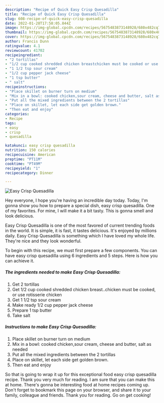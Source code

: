 ```yaml
---
description: "Recipe of Quick Easy Crisp Quesadilla"
title: "Recipe of Quick Easy Crisp Quesadilla"
slug: 608-recipe-of-quick-easy-crisp-quesadilla
date: 2022-01-28T17:58:05.844Z
image: https://img-global.cpcdn.com/recipes/5675483873148928/680x482cq70/easy-crisp-quesadilla-recipe-main-photo.jpg
thumbnail: https://img-global.cpcdn.com/recipes/5675483873148928/680x482cq70/easy-crisp-quesadilla-recipe-main-photo.jpg
cover: https://img-global.cpcdn.com/recipes/5675483873148928/680x482cq70/easy-crisp-quesadilla-recipe-main-photo.jpg
author: Francis Dunn
ratingvalue: 4.1
reviewcount: 41702
recipeingredient:
- "2 tortillas"
- "1/2 cup cooked shredded chicken breastchicken must be cooked or use rotisserie chicken"
- "1 1/2 tsp sour cream"
- "1/2 cup pepper jack cheese"
- "1 tsp butter"
- " salt"
recipeinstructions:
- "Place skillet on burner turn on medium"
- "Mix in a bowl: cooked chicken,sour cream, cheese and butter, salt as needed"
- "Put all the mixed ingredients between the 2 tortillas"
- "Place on skillet, let each side get golden brown."
- "Then eat and enjoy"
categories:
- Recipe
tags:
- easy
- crisp
- quesadilla

katakunci: easy crisp quesadilla 
nutrition: 150 calories
recipecuisine: American
preptime: "PT11M"
cooktime: "PT49M"
recipeyield: "1"
recipecategory: Dinner

---
```



![Easy Crisp Quesadilla](https://img-global.cpcdn.com/recipes/5675483873148928/680x482cq70/easy-crisp-quesadilla-recipe-main-photo.jpg)

Hey everyone, I hope you're having an incredible day today. Today, I'm gonna show you how to prepare a special dish, easy crisp quesadilla. One of my favorites. For mine, I will make it a bit tasty. This is gonna smell and look delicious.



Easy Crisp Quesadilla is one of the most favored of current trending foods in the world. It is simple, it is fast, it tastes delicious. It's enjoyed by millions daily. Easy Crisp Quesadilla is something which I have loved my whole life. They're nice and they look wonderful.


To begin with this recipe, we must first prepare a few components. You can have easy crisp quesadilla using 6 ingredients and 5 steps. Here is how you can achieve it.

<!--inarticleads1-->

##### The ingredients needed to make Easy Crisp Quesadilla:

1. Get 2 tortillas
1. Get 1/2 cup cooked shredded chicken breast..chicken must be cooked, or use rotisserie chicken
1. Get 1 1/2 tsp sour cream
1. Make ready 1/2 cup pepper jack cheese
1. Prepare 1 tsp butter
1. Take  salt




<!--inarticleads2-->

##### Instructions to make Easy Crisp Quesadilla:

1. Place skillet on burner turn on medium
1. Mix in a bowl: cooked chicken,sour cream, cheese and butter, salt as needed
1. Put all the mixed ingredients between the 2 tortillas
1. Place on skillet, let each side get golden brown.
1. Then eat and enjoy




So that is going to wrap it up for this exceptional food easy crisp quesadilla recipe. Thank you very much for reading. I am sure that you can make this at home. There's gonna be interesting food at home recipes coming up. Don't forget to bookmark this page on your browser, and share it to your family, colleague and friends. Thank you for reading. Go on get cooking!

